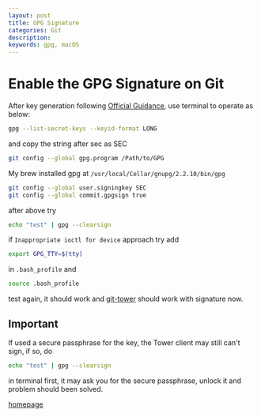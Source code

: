 ```yaml
---
layout: post
title: GPG Signature
categories: Git
description: 
keywords: gpg, macOS
---
```


# Enable the GPG Signature on Git

After key generation following [Official Guidance](https://help.github.com/articles/managing-commit-signature-verification/), use terminal to operate as below:

```bash
gpg --list-secret-keys --keyid-format LONG
```

and copy the string after sec as SEC

```bash
git config --global gpg.program /Path/to/GPG
```

My brew installed gpg at ```/usr/local/Cellar/gnupg/2.2.10/bin/gpg```

```bash
git config --global user.signingkey SEC
git config --global commit.gpgsign true
```

after above try

```bash
echo "test" | gpg --clearsign
```

if ```Inappropriate ioctl for device``` approach try add

```bash
export GPG_TTY=$(tty)
```

in ```.bash_profile``` and

```bash
source .bash_profile
```

test again, it should work and [git-tower](https://www.git-tower.com/mac) should work with signature now.

## Important

If used a secure passphrase for the key, the Tower client may still can't sign, if so, do

```bash
echo "test" | gpg --clearsign
```

in terminal first, it may ask you for the secure passphrase, unlock it and problem should been solved.

[homepage](/)
